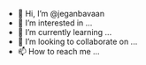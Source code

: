 - 👋 Hi, I’m @jeganbavaan
- 👀 I’m interested in ...
- 🌱 I’m currently learning ...
- 💞️ I’m looking to collaborate on ...
- 📫 How to reach me ...

<!---
jeganbavaan/jeganbavaan is a ✨ special ✨ repository because its `README.md` (this file) appears on your GitHub profile.
You can click the Preview link to take a look at your changes.
--->
